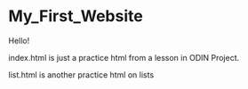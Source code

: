 # My_First_Website
<p>Hello!</p>
<p>index.html is just a practice html from a lesson in ODIN Project.</p>
<p>list.html is another practice html on lists</p>